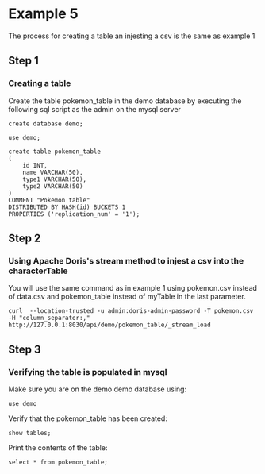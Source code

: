# Example 5
The process for creating a table an injesting a csv is the same as example 1

## Step 1 
### Creating a table
Create the table pokemon_table in the demo database by executing the following sql script as the admin on the mysql server
```
create database demo;

use demo; 

create table pokemon_table
(
	id INT,
	name VARCHAR(50),
	type1 VARCHAR(50),
	type2 VARCHAR(50)
) 
COMMENT "Pokemon table"
DISTRIBUTED BY HASH(id) BUCKETS 1
PROPERTIES ('replication_num' = '1');

```
## Step 2
### Using Apache Doris's stream method to injest a csv into the characterTable
You will use the same command as in example 1 using pokemon.csv instead of data.csv and pokemon_table instead of myTable in the last parameter.
```
curl  --location-trusted -u admin:doris-admin-password -T pokemon.csv -H "column_separator:," http://127.0.0.1:8030/api/demo/pokemon_table/_stream_load
```

## Step 3
### Verifying the table is populated in mysql
Make sure you are on the demo demo database using:
```
use demo
```
Verify that the pokemon_table has been created:
```
show tables;
```
Print the contents of the table:
```
select * from pokemon_table;
```